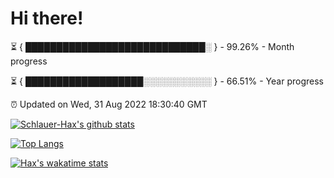 # Hi there!

⏳ { █████████████████████████████░ } - 99.26% - Month progress

⏳ { ███████████████████░░░░░░░░░░░ } - 66.51% - Year progress

⏰ Updated on Wed, 31 Aug 2022 18:30:40 GMT


[![Schlauer-Hax's github stats](https://github-readme-stats.vercel.app/api?username=Schlauer-Hax&show_icons=true&theme=dark&count_private=true)](https://github.com/Schlauer-Hax)


[![Top Langs](https://github-readme-stats.vercel.app/api/top-langs/?username=Schlauer-Hax&layout=compact&theme=dark)](https://github.com/Schlauer-Hax?tab=repositories)


[![Hax's wakatime stats](https://github-readme-stats.vercel.app/api/wakatime?username=Hax&theme=dark)](https://wakatime.com/@Hax)

